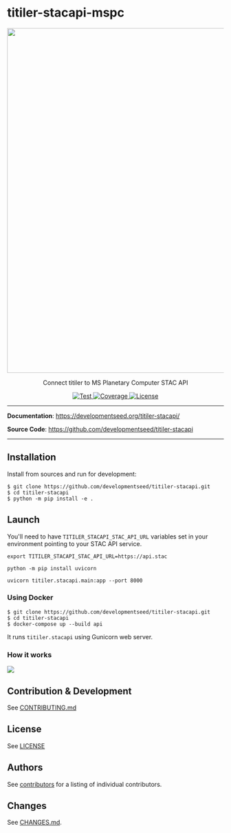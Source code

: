 # titiler-stacapi-mspc

<p align="center">
  <img width="800" src="https://github.com/developmentseed/titiler-stacapi/assets/10407788/bb54162e-9a47-4a67-99e5-6dc91098e048">
  <p align="center">Connect titiler to MS Planetary Computer STAC API</p>
</p>

<p align="center">
  <a href="https://github.com/developmentseed/titiler-stacapi/actions?query=workflow%3ACI" target="_blank">
      <img src="https://github.com/developmentseed/titiler-stacapi/workflows/CI/badge.svg" alt="Test">
  </a>
  <a href="https://codecov.io/gh/developmentseed/titiler-stacapi" target="_blank">
      <img src="https://codecov.io/gh/developmentseed/titiler-stacapi/branch/main/graph/badge.svg" alt="Coverage">
  </a>
  <a href="https://github.com/developmentseed/titiler-stacapi/blob/main/LICENSE" target="_blank">
      <img src="https://img.shields.io/github/license/developmentseed/titiler-stacapi.svg" alt="License">
  </a>
</p>

---

**Documentation**: <a href="https://developmentseed.org/titiler-stacapi/" target="_blank">https://developmentseed.org/titiler-stacapi/</a>

**Source Code**: <a href="https://github.com/developmentseed/titiler-stacapi" target="_blank">https://github.com/developmentseed/titiler-stacapi</a>

---

## Installation

Install from sources and run for development:

```
$ git clone https://github.com/developmentseed/titiler-stacapi.git
$ cd titiler-stacapi
$ python -m pip install -e .
```

## Launch

You'll need to have `TITILER_STACAPI_STAC_API_URL` variables set in your environment pointing to your STAC API service.

```
export TITILER_STACAPI_STAC_API_URL=https://api.stac
```

```
python -m pip install uvicorn

uvicorn titiler.stacapi.main:app --port 8000
```

### Using Docker

```
$ git clone https://github.com/developmentseed/titiler-stacapi.git
$ cd titiler-stacapi
$ docker-compose up --build api
```

It runs `titiler.stacapi` using Gunicorn web server.

### How it works

![](https://github.com/developmentseed/titiler-stacapi/assets/10407788/2e53bfe3-402a-4c57-bf61-c055e32f1362)

## Contribution & Development

See [CONTRIBUTING.md](https://github.com//developmentseed/titiler-stacapi/blob/main/CONTRIBUTING.md)

## License

See [LICENSE](https://github.com//developmentseed/titiler-stacapi/blob/main/LICENSE)

## Authors

See [contributors](https://github.com/developmentseed/titiler-stacapi/graphs/contributors) for a listing of individual contributors.

## Changes

See [CHANGES.md](https://github.com/developmentseed/titiler-stacapi/blob/main/CHANGES.md).
